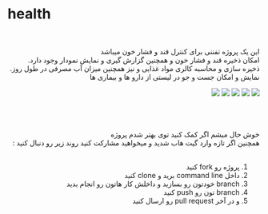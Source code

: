 # health

<div dir="rtl">
  <br/>
  <p>
    این یک پروژه تفننی برای کنترل قند و فشار خون میباشد <br/>
    امکان ذخیره قند و فشار خون و همچنین گزارش گیری و نمایش نمودار وجود دارد.<br/>
    ذخیره سازی و محاسبه کالری مواد غذایی و نیز همچنین میزان آب مصرفی در طول روز.
    نمایش و امکان جست و جو در لیستی از دارو ها و بیماری ها 
  </p>

![](https://github.com/SINAsoheili/Health/blob/master/app_image/Screenshot_20200404-192437_%20.jpg)
![](https://github.com/SINAsoheili/Health/blob/master/app_image/Screenshot_20200404-192449_%20.jpg)
![](https://github.com/SINAsoheili/Health/blob/master/app_image/Screenshot_20200404-192510_%20.jpg)
![](https://github.com/SINAsoheili/Health/blob/master/app_image/Screenshot_20200404-192534_%20.jpg)
![](https://github.com/SINAsoheili/Health/blob/master/app_image/Screenshot_20200404-192555_%20.jpg)

  <br/><br/><br/>
  خوش حال میشم اگر کمک کنید توی بهتر شدم پروژه 
  <br/>
  همچنین اگر تازه وارد گیت هاب شدید و میخواهید مشارکت کنید روند زیر رو دنبال کنید : <br/><br/>
1. پروژه رو fork کنید
2. داخل command line برید  و clone  کنید 
3. branch  خودتون رو بسازید و داخلش کار هاتون رو انجام بدید 
4. branch  تون رو push  کنید
5. و در آخر pull request  رو ارسال کنید

</div>  
